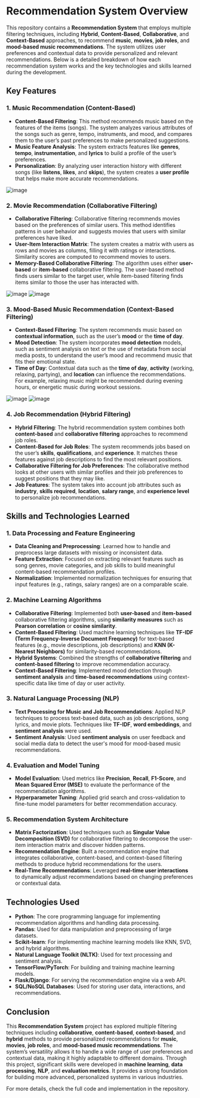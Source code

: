 # Recommendation System Overview

This repository contains a **Recommendation System** that employs multiple filtering techniques, including **Hybrid**, **Content-Based**, **Collaborative**, and **Context-Based** approaches, to recommend **music**, **movies**, **job roles**, and **mood-based music recommendations**. The system utilizes user preferences and contextual data to provide personalized and relevant recommendations. Below is a detailed breakdown of how each recommendation system works and the key technologies and skills learned during the development.

## Key Features

### 1. **Music Recommendation (Content-Based)**
   - **Content-Based Filtering**: This method recommends music based on the features of the items (songs). The system analyzes various attributes of the songs such as genre, tempo, instruments, and mood, and compares them to the user’s past preferences to make personalized suggestions.
   - **Music Feature Analysis**: The system extracts features like **genres**, **tempo**, **instrumentation**, and **lyrics** to build a profile of the user’s preferences.
   - **Personalization**: By analyzing user interaction history with different songs (like **listens**, **likes**, and **skips**), the system creates a **user profile** that helps make more accurate recommendations.

![image](https://github.com/user-attachments/assets/fe4ecaeb-e54c-4f55-91b2-e195a9b924fa)

### 2. **Movie Recommendation (Collaborative Filtering)**
   - **Collaborative Filtering**: Collaborative filtering recommends movies based on the preferences of similar users. This method identifies patterns in user behavior and suggests movies that users with similar preferences have liked.
   - **User-Item Interaction Matrix**: The system creates a matrix with users as rows and movies as columns, filling it with ratings or interactions. Similarity scores are computed to recommend movies to users.
   - **Memory-Based Collaborative Filtering**: The algorithm uses either **user-based** or **item-based** collaborative filtering. The user-based method finds users similar to the target user, while item-based filtering finds items similar to those the user has interacted with.

![image](https://github.com/user-attachments/assets/2305abf2-a02c-4fbe-ae7a-09502e4b1246)
![image](https://github.com/user-attachments/assets/a4fd9eb9-9e28-47e5-b845-0da2004dd590)

### 3. **Mood-Based Music Recommendation (Context-Based Filtering)**
   - **Context-Based Filtering**: The system recommends music based on **contextual information**, such as the user’s **mood** or the **time of day**.
   - **Mood Detection**: The system incorporates **mood detection** models, such as sentiment analysis on text or the use of metadata from social media posts, to understand the user’s mood and recommend music that fits their emotional state.
   - **Time of Day**: Contextual data such as the **time of day**, **activity** (working, relaxing, partying), and **location** can influence the recommendations. For example, relaxing music might be recommended during evening hours, or energetic music during workout sessions.


![image](https://github.com/user-attachments/assets/b6c429c8-b432-402c-b094-eb8b6ac4b90e)
![image](https://github.com/user-attachments/assets/66498ff7-bd63-4947-9dd2-0d1fe1a36540)

### 4. **Job Recommendation (Hybrid Filtering)**
   - **Hybrid Filtering**: The hybrid recommendation system combines both **content-based** and **collaborative filtering** approaches to recommend job roles. 
   - **Content-Based for Job Roles**: The system recommends jobs based on the user’s **skills**, **qualifications**, and **experience**. It matches these features against job descriptions to find the most relevant positions.
   - **Collaborative Filtering for Job Preferences**: The collaborative method looks at other users with similar profiles and their job preferences to suggest positions that they may like.
   - **Job Features**: The system takes into account job attributes such as **industry**, **skills required**, **location**, **salary range**, and **experience level** to personalize job recommendations.


## Skills and Technologies Learned

### 1. **Data Processing and Feature Engineering**
   - **Data Cleaning and Preprocessing**: Learned how to handle and preprocess large datasets with missing or inconsistent data.
   - **Feature Extraction**: Focused on extracting relevant features such as song genres, movie categories, and job skills to build meaningful content-based recommendation profiles.
   - **Normalization**: Implemented normalization techniques for ensuring that input features (e.g., ratings, salary ranges) are on a comparable scale.

### 2. **Machine Learning Algorithms**
   - **Collaborative Filtering**: Implemented both **user-based** and **item-based** collaborative filtering algorithms, using **similarity measures** such as **Pearson correlation** or **cosine similarity**.
   - **Content-Based Filtering**: Used machine learning techniques like **TF-IDF (Term Frequency-Inverse Document Frequency)** for text-based features (e.g., movie descriptions, job descriptions) and **KNN (K-Nearest Neighbors)** for similarity-based recommendations.
   - **Hybrid Systems**: Combined the strengths of **collaborative filtering** and **content-based filtering** to improve recommendation accuracy.
   - **Context-Based Filtering**: Implemented mood detection through **sentiment analysis** and **time-based recommendations** using context-specific data like time of day or user activity.

### 3. **Natural Language Processing (NLP)**
   - **Text Processing for Music and Job Recommendations**: Applied NLP techniques to process text-based data, such as job descriptions, song lyrics, and movie plots. Techniques like **TF-IDF**, **word embeddings**, and **sentiment analysis** were used.
   - **Sentiment Analysis**: Used **sentiment analysis** on user feedback and social media data to detect the user's mood for mood-based music recommendations.

### 4. **Evaluation and Model Tuning**
   - **Model Evaluation**: Used metrics like **Precision**, **Recall**, **F1-Score**, and **Mean Squared Error (MSE)** to evaluate the performance of the recommendation algorithms.
   - **Hyperparameter Tuning**: Applied grid search and cross-validation to fine-tune model parameters for better recommendation accuracy.

### 5. **Recommendation System Architecture**
   - **Matrix Factorization**: Used techniques such as **Singular Value Decomposition (SVD)** for collaborative filtering to decompose the user-item interaction matrix and discover hidden patterns.
   - **Recommendation Engine**: Built a recommendation engine that integrates collaborative, content-based, and context-based filtering methods to produce hybrid recommendations for the users.
   - **Real-Time Recommendations**: Leveraged **real-time user interactions** to dynamically adjust recommendations based on changing preferences or contextual data.

## Technologies Used
- **Python**: The core programming language for implementing recommendation algorithms and handling data processing.
- **Pandas**: Used for data manipulation and preprocessing of large datasets.
- **Scikit-learn**: For implementing machine learning models like KNN, SVD, and hybrid algorithms.
- **Natural Language Toolkit (NLTK)**: Used for text processing and sentiment analysis.
- **TensorFlow/PyTorch**: For building and training machine learning models.
- **Flask/Django**: For serving the recommendation engine via a web API.
- **SQL/NoSQL Databases**: Used for storing user data, interactions, and recommendations.

## Conclusion

This **Recommendation System** project has explored multiple filtering techniques including **collaborative**, **content-based**, **context-based**, and **hybrid** methods to provide personalized recommendations for **music**, **movies**, **job roles**, and **mood-based music recommendations**. The system’s versatility allows it to handle a wide range of user preferences and contextual data, making it highly adaptable to different domains. Through this project, significant skills were developed in **machine learning**, **data processing**, **NLP**, and **evaluation metrics**. It provides a strong foundation for building more advanced, personalized systems in various industries.

For more details, check the full code and implementation in the repository.
